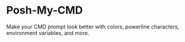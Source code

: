 # Posh-My-CMD
Make your CMD prompt look better with colors, powerline characters, environment variables, and more.
